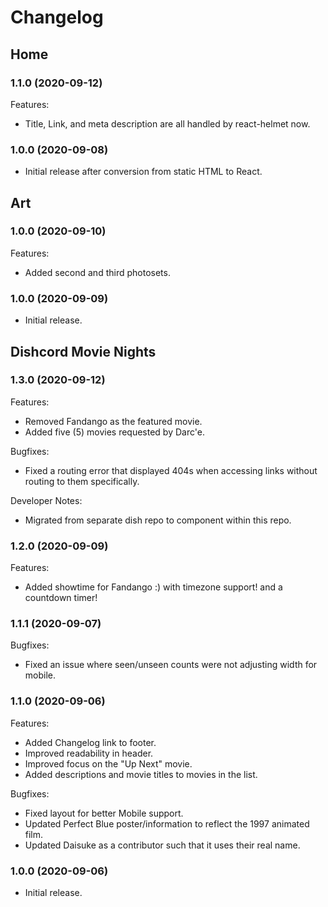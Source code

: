 # Changelog

## Home

### 1.1.0 (2020-09-12)

Features:

- Title, Link, and meta description are all handled by react-helmet now.

### 1.0.0 (2020-09-08)

- Initial release after conversion from static HTML to React.

## Art

### 1.0.0 (2020-09-10)

Features:

- Added second and third photosets.

### 1.0.0 (2020-09-09)

- Initial release.

## Dishcord Movie Nights

### 1.3.0 (2020-09-12)

Features:

- Removed Fandango as the featured movie.
- Added five (5) movies requested by Darc'e.

Bugfixes:

- Fixed a routing error that displayed 404s when accessing links without routing to them specifically.

Developer Notes:

- Migrated from separate dish repo to component within this repo.

### 1.2.0 (2020-09-09)

Features:

- Added showtime for Fandango :) with timezone support! and a countdown timer!

### 1.1.1 (2020-09-07)

Bugfixes:

- Fixed an issue where seen/unseen counts were not adjusting width for mobile.

### 1.1.0 (2020-09-06)

Features:

- Added Changelog link to footer.
- Improved readability in header.
- Improved focus on the "Up Next" movie.
- Added descriptions and movie titles to movies in the list.

Bugfixes:

- Fixed layout for better Mobile support.
- Updated Perfect Blue poster/information to reflect the 1997 animated film.
- Updated Daisuke as a contributor such that it uses their real name.

### 1.0.0 (2020-09-06)

- Initial release.
